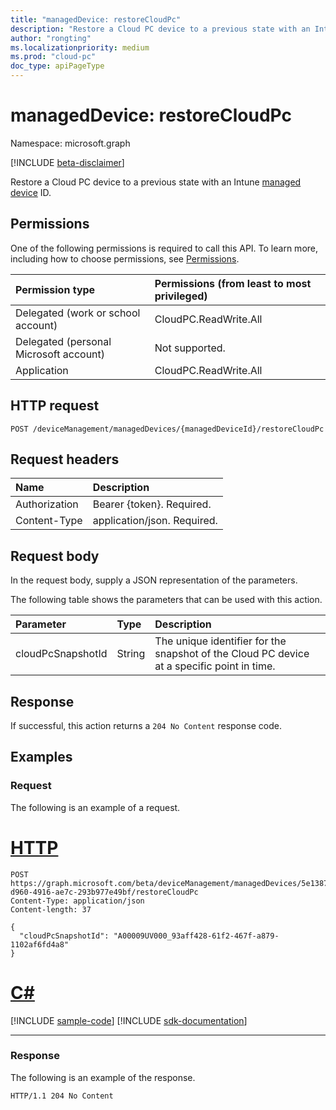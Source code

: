 ```yaml
---
title: "managedDevice: restoreCloudPc"
description: "Restore a Cloud PC device to a previous state with an Intune managed device ID."
author: "rongting"
ms.localizationpriority: medium
ms.prod: "cloud-pc"
doc_type: apiPageType
---
```


# managedDevice: restoreCloudPc
Namespace: microsoft.graph

[!INCLUDE [beta-disclaimer](../../includes/beta-disclaimer.md)]

Restore a Cloud PC device to a previous state with an Intune [managed device](../resources/cloudpc.md) ID.

## Permissions
One of the following permissions is required to call this API. To learn more, including how to choose permissions, see [Permissions](/graph/permissions-reference).

|Permission type|Permissions (from least to most privileged)|
|:---|:---|
|Delegated (work or school account)|CloudPC.ReadWrite.All|
|Delegated (personal Microsoft account)|Not supported.|
|Application|CloudPC.ReadWrite.All|

## HTTP request

<!-- {
  "blockType": "ignored"
}
-->
``` http
POST /deviceManagement/managedDevices/{managedDeviceId}/restoreCloudPc
```

## Request headers
|Name|Description|
|:---|:---|
|Authorization|Bearer {token}. Required.|
|Content-Type|application/json. Required.|

## Request body
In the request body, supply a JSON representation of the parameters.

The following table shows the parameters that can be used with this action.

|Parameter|Type|Description|
|:---|:---|:---|
|cloudPcSnapshotId|String|The unique identifier for the snapshot of the Cloud PC device at a specific point in time.|



## Response

If successful, this action returns a `204 No Content` response code.

## Examples

### Request
The following is an example of a request.

# [HTTP](#tab/http)
<!-- {
  "blockType": "request",
  "name": "manageddevicethis.restorecloudpc"
}
-->
``` http
POST https://graph.microsoft.com/beta/deviceManagement/managedDevices/5e1387aa-d960-4916-ae7c-293b977e49bf/restoreCloudPc
Content-Type: application/json
Content-length: 37

{
  "cloudPcSnapshotId": "A00009UV000_93aff428-61f2-467f-a879-1102af6fd4a8"
}
```

# [C#](#tab/csharp)
[!INCLUDE [sample-code](../includes/snippets/csharp/manageddevicethisrestorecloudpc-csharp-snippets.md)]
[!INCLUDE [sdk-documentation](../includes/snippets/snippets-sdk-documentation-link.md)]

---

### Response
The following is an example of the response.
<!-- {
  "blockType": "response",
  "truncated": true
}
-->
``` http
HTTP/1.1 204 No Content
```

